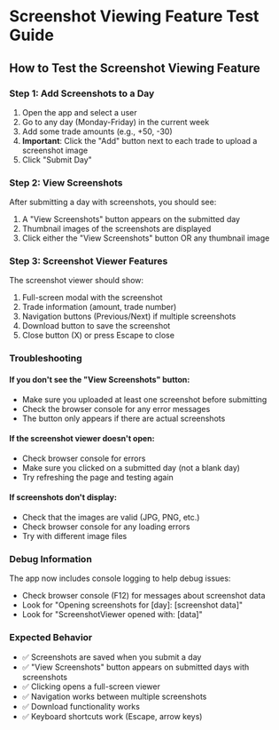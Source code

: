 # Screenshot Viewing Feature Test Guide

## How to Test the Screenshot Viewing Feature

### Step 1: Add Screenshots to a Day
1. Open the app and select a user
2. Go to any day (Monday-Friday) in the current week
3. Add some trade amounts (e.g., +50, -30)
4. **Important**: Click the "Add" button next to each trade to upload a screenshot image
5. Click "Submit Day"

### Step 2: View Screenshots
After submitting a day with screenshots, you should see:
1. A "View Screenshots" button appears on the submitted day
2. Thumbnail images of the screenshots are displayed
3. Click either the "View Screenshots" button OR any thumbnail image

### Step 3: Screenshot Viewer Features
The screenshot viewer should show:
1. Full-screen modal with the screenshot
2. Trade information (amount, trade number)
3. Navigation buttons (Previous/Next) if multiple screenshots
4. Download button to save the screenshot
5. Close button (X) or press Escape to close

### Troubleshooting

#### If you don't see the "View Screenshots" button:
- Make sure you uploaded at least one screenshot before submitting
- Check the browser console for any error messages
- The button only appears if there are actual screenshots

#### If the screenshot viewer doesn't open:
- Check browser console for errors
- Make sure you clicked on a submitted day (not a blank day)
- Try refreshing the page and testing again

#### If screenshots don't display:
- Check that the images are valid (JPG, PNG, etc.)
- Check browser console for any loading errors
- Try with different image files

### Debug Information
The app now includes console logging to help debug issues:
- Check browser console (F12) for messages about screenshot data
- Look for "Opening screenshots for [day]: [screenshot data]"
- Look for "ScreenshotViewer opened with: [data]"

### Expected Behavior
- ✅ Screenshots are saved when you submit a day
- ✅ "View Screenshots" button appears on submitted days with screenshots
- ✅ Clicking opens a full-screen viewer
- ✅ Navigation works between multiple screenshots
- ✅ Download functionality works
- ✅ Keyboard shortcuts work (Escape, arrow keys)
